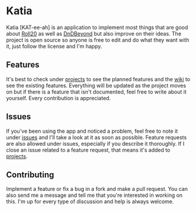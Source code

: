 # Katia
Katia [KAT-ee-ah] is an application to implement most things that are good about [Roll20](https://roll20.net) as well as [DnDBeyond](https://dndbeyond.com) but also improve on their ideas. 
The project is open source so anyone is free to edit and do what they want with it, just follow the license and I'm happy. 

## Features
It's best to check under [projects](https://github.com/AvekvistSeffra/katia/projects) to see the planned features and the [wiki](https://github.com/AvekvistSeffra/katia/wiki) to see the existing features. 
Everything will be updated as the project moves on but if there is a feature that isn't documented, feel free to write about it yourself. Every contribution is appreciated. 

## Issues
If you've been using the app and noticed a problem, feel free to note it under [issues](https://github.com/AvekvistSeffra/katia/issues) and I'll take a look at it as soon as possible. 
Feature requests are also allowed under issues, especially if you describe it thoroughly. If I close an issue related to a feature request, that means it's added to [projects](https://github.com/AvekvistSeffra/katia/projects). 

## Contributing
Implement a feature or fix a bug in a fork and make a pull request. You can also send me a message and tell me that you're interested in working on this. 
I'm up for every type of discussion and help is always welcome. 
